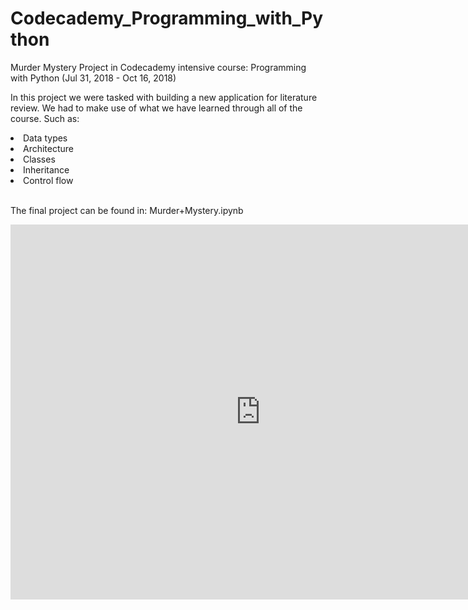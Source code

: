 # Codecademy_Programming_with_Python
Murder Mystery Project in Codecademy intensive course: Programming with Python (Jul 31, 2018 - Oct 16, 2018)

In this project we were tasked with building a new application for literature review. We had to make use of what we have learned through all of the course. Such as:
  <li>Data types</li>
  <li>Architecture</li>
  <li>Classes</li>
  <li>Inheritance</li>
  <li>Control flow</li><br>
  
The final project can be found in: Murder+Mystery.ipynb<br>

  <iframe
    src="https://www.credential.net/embed/0816jegj"
    width="800"
    height="600"
    frameborder="0"
    allowfullscreen>
  </iframe>
